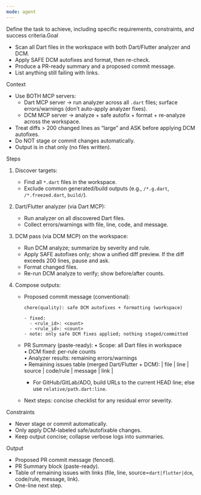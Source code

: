 ```yaml
---
mode: agent
---
```


Define the task to achieve, including specific requirements, constraints, and success criteria.Goal

- Scan all Dart files in the workspace with both Dart/Flutter analyzer and DCM.
- Apply SAFE DCM autofixes and format, then re-check.
- Produce a PR-ready summary and a proposed commit message.
- List anything still failing with links.

Context

- Use BOTH MCP servers:
  - Dart MCP server → run analyzer across all `.dart` files; surface errors/warnings (don’t auto-apply analyzer fixes).
  - DCM MCP server → analyze + safe autofix + format + re-analyze across the workspace.
- Treat diffs > 200 changed lines as “large” and ASK before applying DCM autofixes.
- Do NOT stage or commit changes automatically.
- Output is in chat only (no files written).

Steps

1. Discover targets:
   - Find all `*.dart` files in the workspace.
   - Exclude common generated/build outputs (e.g., `/*.g.dart`, `/*.freezed.dart`, `build/`).
2. Dart/Flutter analyzer (via Dart MCP):
   - Run analyzer on all discovered Dart files.
   - Collect errors/warnings with file, line, code, and message.
3. DCM pass (via DCM MCP) on the workspace:
   - Run DCM analyze; summarize by severity and rule.
   - Apply SAFE autofixes only; show a unified diff preview. If the diff exceeds 200 lines, pause and ask.
   - Format changed files.
   - Re-run DCM analyze to verify; show before/after counts.
4. Compose outputs:

   - Proposed commit message (conventional):

     ```
     chore(quality): safe DCM autofixes + formatting (workspace)

     - fixed:
       - <rule_id>: <count>
       - <rule_id>: <count>
     - note: only safe DCM fixes applied; nothing staged/committed
     ```

   - PR Summary (paste-ready):
     • Scope: all Dart files in workspace  
     • DCM fixed: per-rule counts  
     • Analyzer results: remaining errors/warnings  
     • Remaining issues table (merged Dart/Flutter + DCM):
     | file | line | source | code/rule | message | link |
     - For GitHub/GitLab/ADO, build URLs to the current HEAD line; else use `relative/path.dart:line`.
   - Next steps: concise checklist for any residual error severity.

Constraints

- Never stage or commit automatically.
- Only apply DCM-labeled safe/autofixable changes.
- Keep output concise; collapse verbose logs into summaries.

Output

- Proposed PR commit message (fenced).
- PR Summary block (paste-ready).
- Table of remaining issues with links (file, line, source=`dart|flutter|dcm`, code/rule, message, link).
- One-line next step.
